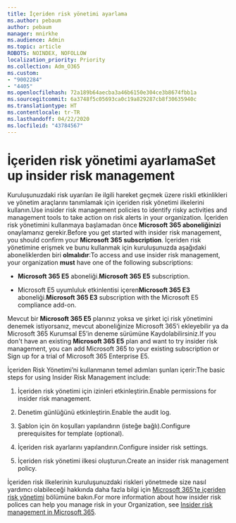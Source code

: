 ```yaml
---
title: İçeriden risk yönetimi ayarlama
ms.author: pebaum
author: pebaum
manager: mnirkhe
ms.audience: Admin
ms.topic: article
ROBOTS: NOINDEX, NOFOLLOW
localization_priority: Priority
ms.collection: Adm_O365
ms.custom:
- "9002284"
- "4405"
ms.openlocfilehash: 72a189b64aecba3a46b6150e304ce3b8674fbb1a
ms.sourcegitcommit: 6a3748f5c05693ca0c19a829287cb8f30635940c
ms.translationtype: HT
ms.contentlocale: tr-TR
ms.lasthandoff: 04/22/2020
ms.locfileid: "43784567"
---
```

# <a name="set-up-insider-risk-management"></a><span data-ttu-id="7eb5d-102">İçeriden risk yönetimi ayarlama</span><span class="sxs-lookup"><span data-stu-id="7eb5d-102">Set up insider risk management</span></span>

<span data-ttu-id="7eb5d-103">Kuruluşunuzdaki risk uyarıları ile ilgili hareket geçmek üzere riskli etkinlikleri ve yönetim araçlarını tanımlamak için içeriden risk yönetimi ilkelerini kullanın.</span><span class="sxs-lookup"><span data-stu-id="7eb5d-103">Use insider risk management policies to identify risky activities and management tools to take action on risk alerts in your organization.</span></span> <span data-ttu-id="7eb5d-104">İçeriden risk yönetimini kullanmaya başlamadan önce **Microsoft 365 aboneliğinizi** onaylamanız gerekir.</span><span class="sxs-lookup"><span data-stu-id="7eb5d-104">Before you get started with insider risk management, you should confirm your **Microsoft 365 subscription**.</span></span> <span data-ttu-id="7eb5d-105">İçeriden risk yönetimine erişmek ve bunu kullanmak için kuruluşunuzda aşağıdaki aboneliklerden biri **olmalıdır**:</span><span class="sxs-lookup"><span data-stu-id="7eb5d-105">To access and use insider risk management, your organization **must** have one of the following subscriptions:</span></span>

- <span data-ttu-id="7eb5d-106">**Microsoft 365 E5** aboneliği.</span><span class="sxs-lookup"><span data-stu-id="7eb5d-106">**Microsoft 365 E5** subscription.</span></span>

- <span data-ttu-id="7eb5d-107">Microsoft E5 uyumluluk etkinlentisi içeren**Microsoft 365 E3** aboneliği.</span><span class="sxs-lookup"><span data-stu-id="7eb5d-107">**Microsoft 365 E3** subscription with the Microsoft E5 compliance add-on.</span></span>

<span data-ttu-id="7eb5d-108">Mevcut bir **Microsoft 365 E5** planınız yoksa ve şirket içi risk yönetimini denemek istiyorsanız, mevcut aboneliğinize Microsoft 365’i ekleyebilir ya da Microsoft 365 Kurumsal E5’in deneme sürümüne Kaydolabilirsiniz.</span><span class="sxs-lookup"><span data-stu-id="7eb5d-108">If you don't have an existing **Microsoft 365 E5** plan and want to try insider risk management, you can add Microsoft 365 to your existing subscription or Sign up for a trial of Microsoft 365 Enterprise E5.</span></span>

<span data-ttu-id="7eb5d-109">İçeriden Risk Yönetimi’ni kullanmanın temel adımları şunları içerir:</span><span class="sxs-lookup"><span data-stu-id="7eb5d-109">The basic steps for using Insider Risk Management include:</span></span>

1. <span data-ttu-id="7eb5d-110">İçeriden risk yönetimi için izinleri etkinleştirin.</span><span class="sxs-lookup"><span data-stu-id="7eb5d-110">Enable permissions for insider risk management.</span></span>

2. <span data-ttu-id="7eb5d-111">Denetim günlüğünü etkinleştirin.</span><span class="sxs-lookup"><span data-stu-id="7eb5d-111">Enable the audit log.</span></span>

3. <span data-ttu-id="7eb5d-112">Şablon için ön koşulları yapılandırın (isteğe bağlı).</span><span class="sxs-lookup"><span data-stu-id="7eb5d-112">Configure prerequisites for template (optional).</span></span>

4. <span data-ttu-id="7eb5d-113">İçeriden risk ayarlarını yapılandırın.</span><span class="sxs-lookup"><span data-stu-id="7eb5d-113">Configure insider risk settings.</span></span>

5. <span data-ttu-id="7eb5d-114">İçeriden risk yönetimi ilkesi oluşturun.</span><span class="sxs-lookup"><span data-stu-id="7eb5d-114">Create an insider risk management policy.</span></span>

<span data-ttu-id="7eb5d-115">İçeriden risk ilkelerinin kuruluşunuzdaki riskleri yönetmede size nasıl yardımcı olabileceği hakkında daha fazla bilgi için [Microsoft 365’te içeriden risk yönetimi](https://go.microsoft.com/fwlink/?linkid=2123907) bölümüne bakın.</span><span class="sxs-lookup"><span data-stu-id="7eb5d-115">For more information about how insider risk polices can help you manage risk in your Organization, see [Insider risk management in Microsoft 365](https://go.microsoft.com/fwlink/?linkid=2123907).</span></span>
